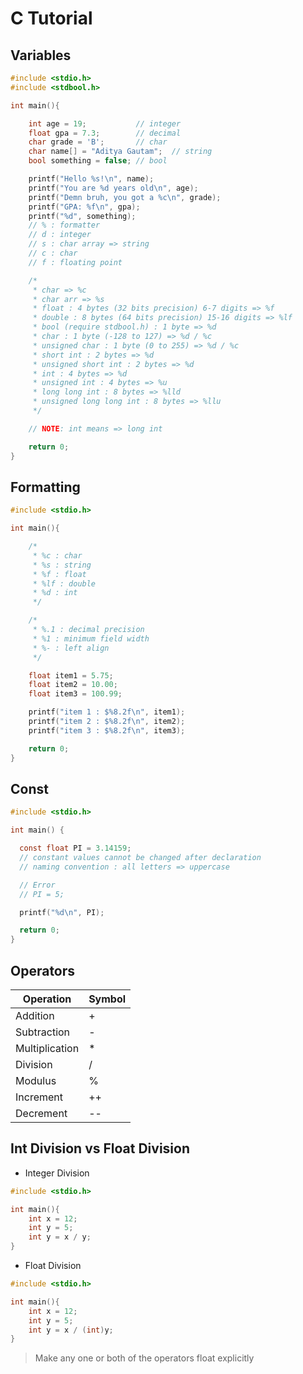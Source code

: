 # C Tutorial

## Variables

```c
#include <stdio.h>
#include <stdbool.h>

int main(){

	int age = 19;			// integer
	float gpa = 7.3;		// decimal
	char grade = 'B';		// char
	char name[] = "Aditya Gautam";	// string
	bool something = false;	// bool

	printf("Hello %s!\n", name);
	printf("You are %d years old\n", age);
	printf("Demn bruh, you got a %c\n", grade);
	printf("GPA: %f\n", gpa);
	printf("%d", something);
	// % : formatter
	// d : integer
	// s : char array => string
	// c : char
	// f : floating point

	/*
	 * char => %c
	 * char arr => %s
	 * float : 4 bytes (32 bits precision) 6-7 digits => %f
	 * double : 8 bytes (64 bits precision) 15-16 digits => %lf
	 * bool (require stdbool.h) : 1 byte => %d
	 * char : 1 byte (-128 to 127) => %d / %c
	 * unsigned char : 1 byte (0 to 255) => %d / %c
	 * short int : 2 bytes => %d
	 * unsigned short int : 2 bytes => %d
	 * int : 4 bytes => %d
	 * unsigned int : 4 bytes => %u
	 * long long int : 8 bytes => %lld
	 * unsigned long long int : 8 bytes => %llu
	 */

	// NOTE: int means => long int

	return 0;
}
```

## Formatting

```c
#include <stdio.h>

int main(){

	/*
	 * %c : char
	 * %s : string
	 * %f : float
	 * %lf : double
	 * %d : int
	 */

	/*
	 * %.1 : decimal precision
	 * %1 : minimum field width
	 * %- : left align
	 */

	float item1 = 5.75;
	float item2 = 10.00;
	float item3 = 100.99;

	printf("item 1 : $%8.2f\n", item1);
	printf("item 2 : $%8.2f\n", item2);
	printf("item 3 : $%8.2f\n", item3);

	return 0;
}
```

## Const

```c
#include <stdio.h>

int main() {

  const float PI = 3.14159;
  // constant values cannot be changed after declaration
  // naming convention : all letters => uppercase

  // Error
  // PI = 5;

  printf("%d\n", PI);

  return 0;
}
```

## Operators

| Operation      | Symbol |
| -------------- | ------ |
| Addition       | +      |
| Subtraction    | -      |
| Multiplication | \*     |
| Division       | /      |
| Modulus        | %      |
| Increment      | ++     |
| Decrement      | --     |

## Int Division vs Float Division

- Integer Division

```c
#include <stdio.h>

int main(){
    int x = 12;
    int y = 5;
    int y = x / y;
}
```

- Float Division

```c
#include <stdio.h>

int main(){
    int x = 12;
    int y = 5;
    int y = x / (int)y;
}
```

> Make any one or both of the operators float explicitly
